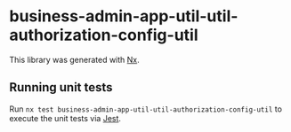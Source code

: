 # business-admin-app-util-util-authorization-config-util

This library was generated with [Nx](https://nx.dev).

## Running unit tests

Run `nx test business-admin-app-util-util-authorization-config-util` to execute the unit tests via [Jest](https://jestjs.io).
